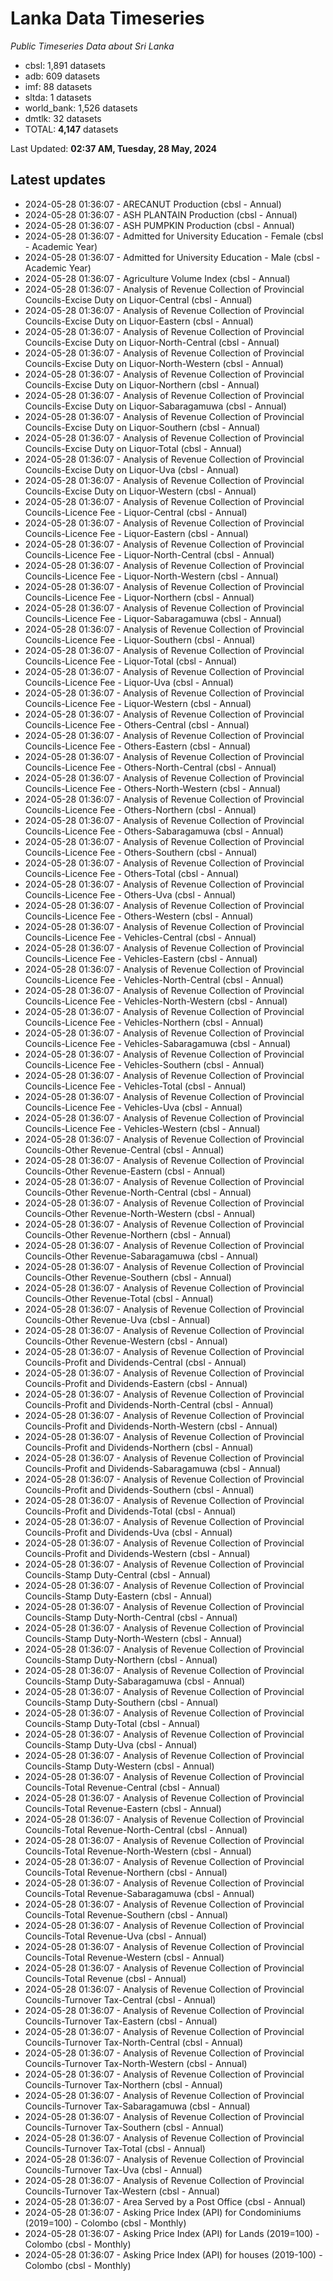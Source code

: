 # Lanka Data Timeseries
*Public Timeseries Data about Sri Lanka*

* cbsl: 1,891 datasets
* adb: 609 datasets
* imf: 88 datasets
* sltda: 1 datasets
* world_bank: 1,526 datasets
* dmtlk: 32 datasets
* TOTAL: **4,147** datasets

Last Updated: **02:37 AM, Tuesday, 28 May, 2024**

## Latest updates

* 2024-05-28 01:36:07 - ARECANUT Production (cbsl - Annual)
* 2024-05-28 01:36:07 - ASH PLANTAIN Production (cbsl - Annual)
* 2024-05-28 01:36:07 - ASH PUMPKIN Production (cbsl - Annual)
* 2024-05-28 01:36:07 - Admitted for University Education - Female (cbsl - Academic Year)
* 2024-05-28 01:36:07 - Admitted for University Education - Male (cbsl - Academic Year)
* 2024-05-28 01:36:07 - Agriculture Volume Index (cbsl - Annual)
* 2024-05-28 01:36:07 - Analysis of Revenue Collection of Provincial Councils-Excise Duty on Liquor-Central (cbsl - Annual)
* 2024-05-28 01:36:07 - Analysis of Revenue Collection of Provincial Councils-Excise Duty on Liquor-Eastern (cbsl - Annual)
* 2024-05-28 01:36:07 - Analysis of Revenue Collection of Provincial Councils-Excise Duty on Liquor-North-Central (cbsl - Annual)
* 2024-05-28 01:36:07 - Analysis of Revenue Collection of Provincial Councils-Excise Duty on Liquor-North-Western (cbsl - Annual)
* 2024-05-28 01:36:07 - Analysis of Revenue Collection of Provincial Councils-Excise Duty on Liquor-Northern (cbsl - Annual)
* 2024-05-28 01:36:07 - Analysis of Revenue Collection of Provincial Councils-Excise Duty on Liquor-Sabaragamuwa (cbsl - Annual)
* 2024-05-28 01:36:07 - Analysis of Revenue Collection of Provincial Councils-Excise Duty on Liquor-Southern (cbsl - Annual)
* 2024-05-28 01:36:07 - Analysis of Revenue Collection of Provincial Councils-Excise Duty on Liquor-Total (cbsl - Annual)
* 2024-05-28 01:36:07 - Analysis of Revenue Collection of Provincial Councils-Excise Duty on Liquor-Uva (cbsl - Annual)
* 2024-05-28 01:36:07 - Analysis of Revenue Collection of Provincial Councils-Excise Duty on Liquor-Western (cbsl - Annual)
* 2024-05-28 01:36:07 - Analysis of Revenue Collection of Provincial Councils-Licence Fee - Liquor-Central (cbsl - Annual)
* 2024-05-28 01:36:07 - Analysis of Revenue Collection of Provincial Councils-Licence Fee - Liquor-Eastern (cbsl - Annual)
* 2024-05-28 01:36:07 - Analysis of Revenue Collection of Provincial Councils-Licence Fee - Liquor-North-Central (cbsl - Annual)
* 2024-05-28 01:36:07 - Analysis of Revenue Collection of Provincial Councils-Licence Fee - Liquor-North-Western (cbsl - Annual)
* 2024-05-28 01:36:07 - Analysis of Revenue Collection of Provincial Councils-Licence Fee - Liquor-Northern (cbsl - Annual)
* 2024-05-28 01:36:07 - Analysis of Revenue Collection of Provincial Councils-Licence Fee - Liquor-Sabaragamuwa (cbsl - Annual)
* 2024-05-28 01:36:07 - Analysis of Revenue Collection of Provincial Councils-Licence Fee - Liquor-Southern (cbsl - Annual)
* 2024-05-28 01:36:07 - Analysis of Revenue Collection of Provincial Councils-Licence Fee - Liquor-Total (cbsl - Annual)
* 2024-05-28 01:36:07 - Analysis of Revenue Collection of Provincial Councils-Licence Fee - Liquor-Uva (cbsl - Annual)
* 2024-05-28 01:36:07 - Analysis of Revenue Collection of Provincial Councils-Licence Fee - Liquor-Western (cbsl - Annual)
* 2024-05-28 01:36:07 - Analysis of Revenue Collection of Provincial Councils-Licence Fee - Others-Central (cbsl - Annual)
* 2024-05-28 01:36:07 - Analysis of Revenue Collection of Provincial Councils-Licence Fee - Others-Eastern (cbsl - Annual)
* 2024-05-28 01:36:07 - Analysis of Revenue Collection of Provincial Councils-Licence Fee - Others-North-Central (cbsl - Annual)
* 2024-05-28 01:36:07 - Analysis of Revenue Collection of Provincial Councils-Licence Fee - Others-North-Western (cbsl - Annual)
* 2024-05-28 01:36:07 - Analysis of Revenue Collection of Provincial Councils-Licence Fee - Others-Northern (cbsl - Annual)
* 2024-05-28 01:36:07 - Analysis of Revenue Collection of Provincial Councils-Licence Fee - Others-Sabaragamuwa (cbsl - Annual)
* 2024-05-28 01:36:07 - Analysis of Revenue Collection of Provincial Councils-Licence Fee - Others-Southern (cbsl - Annual)
* 2024-05-28 01:36:07 - Analysis of Revenue Collection of Provincial Councils-Licence Fee - Others-Total (cbsl - Annual)
* 2024-05-28 01:36:07 - Analysis of Revenue Collection of Provincial Councils-Licence Fee - Others-Uva (cbsl - Annual)
* 2024-05-28 01:36:07 - Analysis of Revenue Collection of Provincial Councils-Licence Fee - Others-Western (cbsl - Annual)
* 2024-05-28 01:36:07 - Analysis of Revenue Collection of Provincial Councils-Licence Fee - Vehicles-Central (cbsl - Annual)
* 2024-05-28 01:36:07 - Analysis of Revenue Collection of Provincial Councils-Licence Fee - Vehicles-Eastern (cbsl - Annual)
* 2024-05-28 01:36:07 - Analysis of Revenue Collection of Provincial Councils-Licence Fee - Vehicles-North-Central (cbsl - Annual)
* 2024-05-28 01:36:07 - Analysis of Revenue Collection of Provincial Councils-Licence Fee - Vehicles-North-Western (cbsl - Annual)
* 2024-05-28 01:36:07 - Analysis of Revenue Collection of Provincial Councils-Licence Fee - Vehicles-Northern (cbsl - Annual)
* 2024-05-28 01:36:07 - Analysis of Revenue Collection of Provincial Councils-Licence Fee - Vehicles-Sabaragamuwa (cbsl - Annual)
* 2024-05-28 01:36:07 - Analysis of Revenue Collection of Provincial Councils-Licence Fee - Vehicles-Southern (cbsl - Annual)
* 2024-05-28 01:36:07 - Analysis of Revenue Collection of Provincial Councils-Licence Fee - Vehicles-Total (cbsl - Annual)
* 2024-05-28 01:36:07 - Analysis of Revenue Collection of Provincial Councils-Licence Fee - Vehicles-Uva (cbsl - Annual)
* 2024-05-28 01:36:07 - Analysis of Revenue Collection of Provincial Councils-Licence Fee - Vehicles-Western (cbsl - Annual)
* 2024-05-28 01:36:07 - Analysis of Revenue Collection of Provincial Councils-Other Revenue-Central (cbsl - Annual)
* 2024-05-28 01:36:07 - Analysis of Revenue Collection of Provincial Councils-Other Revenue-Eastern (cbsl - Annual)
* 2024-05-28 01:36:07 - Analysis of Revenue Collection of Provincial Councils-Other Revenue-North-Central (cbsl - Annual)
* 2024-05-28 01:36:07 - Analysis of Revenue Collection of Provincial Councils-Other Revenue-North-Western (cbsl - Annual)
* 2024-05-28 01:36:07 - Analysis of Revenue Collection of Provincial Councils-Other Revenue-Northern (cbsl - Annual)
* 2024-05-28 01:36:07 - Analysis of Revenue Collection of Provincial Councils-Other Revenue-Sabaragamuwa (cbsl - Annual)
* 2024-05-28 01:36:07 - Analysis of Revenue Collection of Provincial Councils-Other Revenue-Southern (cbsl - Annual)
* 2024-05-28 01:36:07 - Analysis of Revenue Collection of Provincial Councils-Other Revenue-Total (cbsl - Annual)
* 2024-05-28 01:36:07 - Analysis of Revenue Collection of Provincial Councils-Other Revenue-Uva (cbsl - Annual)
* 2024-05-28 01:36:07 - Analysis of Revenue Collection of Provincial Councils-Other Revenue-Western (cbsl - Annual)
* 2024-05-28 01:36:07 - Analysis of Revenue Collection of Provincial Councils-Profit and Dividends-Central (cbsl - Annual)
* 2024-05-28 01:36:07 - Analysis of Revenue Collection of Provincial Councils-Profit and Dividends-Eastern (cbsl - Annual)
* 2024-05-28 01:36:07 - Analysis of Revenue Collection of Provincial Councils-Profit and Dividends-North-Central (cbsl - Annual)
* 2024-05-28 01:36:07 - Analysis of Revenue Collection of Provincial Councils-Profit and Dividends-North-Western (cbsl - Annual)
* 2024-05-28 01:36:07 - Analysis of Revenue Collection of Provincial Councils-Profit and Dividends-Northern (cbsl - Annual)
* 2024-05-28 01:36:07 - Analysis of Revenue Collection of Provincial Councils-Profit and Dividends-Sabaragamuwa (cbsl - Annual)
* 2024-05-28 01:36:07 - Analysis of Revenue Collection of Provincial Councils-Profit and Dividends-Southern (cbsl - Annual)
* 2024-05-28 01:36:07 - Analysis of Revenue Collection of Provincial Councils-Profit and Dividends-Total (cbsl - Annual)
* 2024-05-28 01:36:07 - Analysis of Revenue Collection of Provincial Councils-Profit and Dividends-Uva (cbsl - Annual)
* 2024-05-28 01:36:07 - Analysis of Revenue Collection of Provincial Councils-Profit and Dividends-Western (cbsl - Annual)
* 2024-05-28 01:36:07 - Analysis of Revenue Collection of Provincial Councils-Stamp Duty-Central (cbsl - Annual)
* 2024-05-28 01:36:07 - Analysis of Revenue Collection of Provincial Councils-Stamp Duty-Eastern (cbsl - Annual)
* 2024-05-28 01:36:07 - Analysis of Revenue Collection of Provincial Councils-Stamp Duty-North-Central (cbsl - Annual)
* 2024-05-28 01:36:07 - Analysis of Revenue Collection of Provincial Councils-Stamp Duty-North-Western (cbsl - Annual)
* 2024-05-28 01:36:07 - Analysis of Revenue Collection of Provincial Councils-Stamp Duty-Northern (cbsl - Annual)
* 2024-05-28 01:36:07 - Analysis of Revenue Collection of Provincial Councils-Stamp Duty-Sabaragamuwa (cbsl - Annual)
* 2024-05-28 01:36:07 - Analysis of Revenue Collection of Provincial Councils-Stamp Duty-Southern (cbsl - Annual)
* 2024-05-28 01:36:07 - Analysis of Revenue Collection of Provincial Councils-Stamp Duty-Total (cbsl - Annual)
* 2024-05-28 01:36:07 - Analysis of Revenue Collection of Provincial Councils-Stamp Duty-Uva (cbsl - Annual)
* 2024-05-28 01:36:07 - Analysis of Revenue Collection of Provincial Councils-Stamp Duty-Western (cbsl - Annual)
* 2024-05-28 01:36:07 - Analysis of Revenue Collection of Provincial Councils-Total Revenue-Central (cbsl - Annual)
* 2024-05-28 01:36:07 - Analysis of Revenue Collection of Provincial Councils-Total Revenue-Eastern (cbsl - Annual)
* 2024-05-28 01:36:07 - Analysis of Revenue Collection of Provincial Councils-Total Revenue-North-Central (cbsl - Annual)
* 2024-05-28 01:36:07 - Analysis of Revenue Collection of Provincial Councils-Total Revenue-North-Western (cbsl - Annual)
* 2024-05-28 01:36:07 - Analysis of Revenue Collection of Provincial Councils-Total Revenue-Northern (cbsl - Annual)
* 2024-05-28 01:36:07 - Analysis of Revenue Collection of Provincial Councils-Total Revenue-Sabaragamuwa (cbsl - Annual)
* 2024-05-28 01:36:07 - Analysis of Revenue Collection of Provincial Councils-Total Revenue-Southern (cbsl - Annual)
* 2024-05-28 01:36:07 - Analysis of Revenue Collection of Provincial Councils-Total Revenue-Uva (cbsl - Annual)
* 2024-05-28 01:36:07 - Analysis of Revenue Collection of Provincial Councils-Total Revenue-Western (cbsl - Annual)
* 2024-05-28 01:36:07 - Analysis of Revenue Collection of Provincial Councils-Total Revenue (cbsl - Annual)
* 2024-05-28 01:36:07 - Analysis of Revenue Collection of Provincial Councils-Turnover Tax-Central (cbsl - Annual)
* 2024-05-28 01:36:07 - Analysis of Revenue Collection of Provincial Councils-Turnover Tax-Eastern (cbsl - Annual)
* 2024-05-28 01:36:07 - Analysis of Revenue Collection of Provincial Councils-Turnover Tax-North-Central (cbsl - Annual)
* 2024-05-28 01:36:07 - Analysis of Revenue Collection of Provincial Councils-Turnover Tax-North-Western (cbsl - Annual)
* 2024-05-28 01:36:07 - Analysis of Revenue Collection of Provincial Councils-Turnover Tax-Northern (cbsl - Annual)
* 2024-05-28 01:36:07 - Analysis of Revenue Collection of Provincial Councils-Turnover Tax-Sabaragamuwa (cbsl - Annual)
* 2024-05-28 01:36:07 - Analysis of Revenue Collection of Provincial Councils-Turnover Tax-Southern (cbsl - Annual)
* 2024-05-28 01:36:07 - Analysis of Revenue Collection of Provincial Councils-Turnover Tax-Total (cbsl - Annual)
* 2024-05-28 01:36:07 - Analysis of Revenue Collection of Provincial Councils-Turnover Tax-Uva (cbsl - Annual)
* 2024-05-28 01:36:07 - Analysis of Revenue Collection of Provincial Councils-Turnover Tax-Western (cbsl - Annual)
* 2024-05-28 01:36:07 - Area Served by a Post Office (cbsl - Annual)
* 2024-05-28 01:36:07 - Asking Price Index (API) for Condominiums (2019=100) - Colombo (cbsl - Monthly)
* 2024-05-28 01:36:07 - Asking Price Index (API) for Lands (2019=100) - Colombo (cbsl - Monthly)
* 2024-05-28 01:36:07 - Asking Price Index (API) for houses (2019-100) - Colombo (cbsl - Monthly)